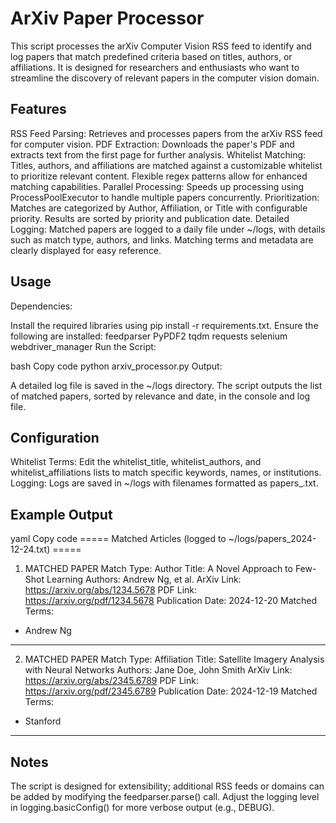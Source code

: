 # ArXiv Paper Processor
This script processes the arXiv Computer Vision RSS feed to identify and log papers that match predefined criteria based on titles, authors, or affiliations. It is designed for researchers and enthusiasts who want to streamline the discovery of relevant papers in the computer vision domain.

## Features
RSS Feed Parsing: Retrieves and processes papers from the arXiv RSS feed for computer vision.
PDF Extraction: Downloads the paper's PDF and extracts text from the first page for further analysis.
Whitelist Matching:
Titles, authors, and affiliations are matched against a customizable whitelist to prioritize relevant content.
Flexible regex patterns allow for enhanced matching capabilities.
Parallel Processing: Speeds up processing using ProcessPoolExecutor to handle multiple papers concurrently.
Prioritization:
Matches are categorized by Author, Affiliation, or Title with configurable priority.
Results are sorted by priority and publication date.
Detailed Logging:
Matched papers are logged to a daily file under ~/logs, with details such as match type, authors, and links.
Matching terms and metadata are clearly displayed for easy reference.
## Usage
Dependencies:

Install the required libraries using pip install -r requirements.txt.
Ensure the following are installed:
feedparser
PyPDF2
tqdm
requests
selenium
webdriver_manager
Run the Script:

bash
Copy code
python arxiv_processor.py
Output:

A detailed log file is saved in the ~/logs directory.
The script outputs the list of matched papers, sorted by relevance and date, in the console and log file.
## Configuration
Whitelist Terms:
Edit the whitelist_title, whitelist_authors, and whitelist_affiliations lists to match specific keywords, names, or institutions.
Logging:
Logs are saved in ~/logs with filenames formatted as papers_<YYYY-MM-DD>.txt.
## Example Output
yaml
Copy code
===== Matched Articles (logged to ~/logs/papers_2024-12-24.txt) =====

1. MATCHED PAPER
Match Type: Author
Title: A Novel Approach to Few-Shot Learning
Authors: Andrew Ng, et al.
ArXiv Link: https://arxiv.org/abs/1234.5678
PDF Link: https://arxiv.org/pdf/1234.5678
Publication Date: 2024-12-20
Matched Terms:
  - Andrew Ng
--------------------------------------------------

2. MATCHED PAPER
Match Type: Affiliation
Title: Satellite Imagery Analysis with Neural Networks
Authors: Jane Doe, John Smith
ArXiv Link: https://arxiv.org/abs/2345.6789
PDF Link: https://arxiv.org/pdf/2345.6789
Publication Date: 2024-12-19
Matched Terms:
  - Stanford
--------------------------------------------------
## Notes
The script is designed for extensibility; additional RSS feeds or domains can be added by modifying the feedparser.parse() call.
Adjust the logging level in logging.basicConfig() for more verbose output (e.g., DEBUG).
